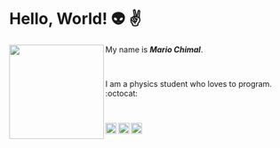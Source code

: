 # Hello, World! :alien: :v:

<!--
**MaChimal/MaChimal** is a ✨ _special_ ✨ repository because its `README.md` (this file) appears on your GitHub profile.

Here are some ideas to get you started:

- 🔭 I’m currently working on ...
- 🌱 I’m currently learning ...
- 👯 I’m looking to collaborate on ...
- 🤔 I’m looking for help with ...
- 💬 Ask me about ...
- 📫 How to reach me: ...
- 😄 Pronouns: ...
- ⚡ Fun fact: ...
-->

<img align='left' src='https://media4.giphy.com/media/FoVzfcqCDSb7zCynOp/200w.webp?cid=ecf05e474deqi0tzj8r229ll818qxs87fiy7vjduyx75bewc&rid=200w.webp&ct=g' width='170px'>  

My name is ***Mario Chimal***.  

<br>

I am a physics student who loves to program. :octocat: 

<br>

[<img align="left" alt="spotify" src="https://image.flaticon.com/icons/png/512/174/174872.png" width='20px' />](https://open.spotify.com/user/marioochimal?si=11d255e39521479d)
[<img align="left" alt="instagram" src="https://image.flaticon.com/icons/png/512/1384/1384063.png" width='20px' />](https://www.instagram.com/soymariochimal/)
[<img align="left" alt="twitter" src="https://cdn-icons-png.flaticon.com/512/733/733579.png" width='20px' />](https://twitter.com/SoyMarioChimal)
